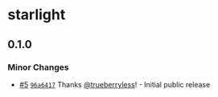 # starlight

## 0.1.0

### Minor Changes

- [#5](https://github.com/trueberryless-org/videos/pull/5) [`96a6417`](https://github.com/trueberryless-org/videos/commit/96a6417473ea64ccde6495819ce1510bb418c188) Thanks [@trueberryless](https://github.com/trueberryless)! - Initial public release
